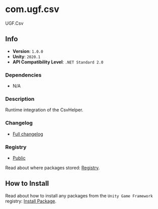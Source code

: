 # com.ugf.csv

UGF.Csv

## Info

- **Version**: `1.0.0`
- **Unity**: `2020.1`
- **API Compatibility Level**: `.NET Standard 2.0`

### Dependencies

- N/A


### Description

Runtime integration of the CsvHelper.

### Changelog

- [Full changelog](changelog.md)

### Registry

- [Public](https://bintray.com/unity-game-framework/public)

Read about where packages stored: [Registry](https://github.com/unity-game-framework/organization/blob/master/docs/registry.md).

## How to Install

Read about how to install any packages from the `Unity Game Framework` registry: [Install Package](https://github.com/unity-game-framework/organization/blob/master/docs/install-packages.md).
